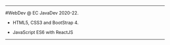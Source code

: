 -------------------------------------------------
#WebDev @ EC JavaDev 2020-22.

- HTML5, CSS3 and BootStrap 4.

- JavaScript ES6 with ReactJS

-------------------------------------------------
